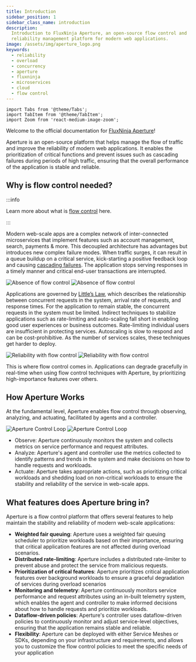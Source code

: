 ```yaml
---
title: Introduction
sidebar_position: 1
sidebar_class_name: introduction
description:
  Introduction to FluxNinja Aperture, an open-source flow control and
  reliability management platform for modern web applications.
image: /assets/img/aperture_logo.png
keywords:
  - reliability
  - overload
  - concurrency
  - aperture
  - fluxninja
  - microservices
  - cloud
  - flow control
---
```


```mdx-code-block
import Tabs from '@theme/Tabs';
import TabItem from '@theme/TabItem';
import Zoom from 'react-medium-image-zoom';
```

Welcome to the official documentation for
[FluxNinja Aperture](https://github.com/fluxninja/aperture)!

Aperture is an open-source platform that helps manage the flow of traffic and
improve the reliability of modern web applications. It enables the
prioritization of critical functions and prevent issues such as cascading
failures during periods of high traffic, ensuring that the overall performance
of the application is stable and reliable.

## Why is flow control needed?

:::info

Learn more about what is
[flow control](<https://en.wikipedia.org/wiki/Flow_control_(data)>) here.

:::

Modern web-scale apps are a complex network of inter-connected microservices
that implement features such as account management, search, payments & more.
This decoupled architecture has advantages but introduces new complex failure
modes. When traffic surges, it can result in a queue buildup on a critical
service, kick-starting a positive feedback loop and causing
[cascading failures](https://sre.google/sre-book/addressing-cascading-failures/).
The application stops serving responses in a timely manner and critical end-user
transactions are interrupted.

![Absence of flow control](assets/img/no-flow-control.png#gh-light-mode-only)
![Absence of flow control](assets/img/no-flow-control-dark.png#gh-dark-mode-only)

Applications are governed by
[Little’s Law](https://en.wikipedia.org/wiki/Little%27s_law), which describes
the relationship between concurrent requests in the system, arrival rate of
requests, and response times. For the application to remain stable, the
concurrent requests in the system must be limited. Indirect techniques to
stabilize applications such as rate-limiting and auto-scaling fall short in
enabling good user experiences or business outcomes. Rate-limiting individual
users are insufficient in protecting services. Autoscaling is slow to respond
and can be cost-prohibitive. As the number of services scales, these techniques
get harder to deploy.

![Reliability with flow control](assets/img/active-flow-control.png#gh-light-mode-only)
![Reliability with flow control](assets/img/active-flow-control-dark.png#gh-dark-mode-only)

This is where flow control comes in. Applications can degrade gracefully in
real-time when using flow control techniques with Aperture, by prioritizing
high-importance features over others.

## How Aperture Works

At the fundamental level, Aperture enables flow control through observing,
analyzing, and actuating, facilitated by agents and a controller.

![Aperture Control Loop](assets/img/oaalight.png#gh-light-mode-only)
![Aperture Control Loop](assets/img/oaadark.png#gh-dark-mode-only)

- Observe: Aperture continuously monitors the system and collects metrics on
  service performance and request attributes.
- Analyze: Aperture's agent and controller use the metrics collected to identify
  patterns and trends in the system and make decisions on how to handle requests
  and workloads.
- Actuate: Aperture takes appropriate actions, such as prioritizing critical
  workloads and shedding load on non-critical workloads to ensure the stability
  and reliability of the service in web-scale apps.

## What features does Aperture bring in?

Aperture is a flow control platform that offers several features to help
maintain the stability and reliability of modern web-scale applications:

- **Weighted fair queuing**: Aperture uses a weighted fair queuing scheduler to
  prioritize workloads based on their importance, ensuring that critical
  application features are not affected during overload scenarios.
- **Distributed rate-limiting**: Aperture includes a distributed rate-limiter to
  prevent abuse and protect the service from malicious requests.
- **Prioritization of critical features**: Aperture prioritizes critical
  application features over background workloads to ensure a graceful
  degradation of services during overload scenarios
- **Monitoring and telemetry**: Aperture continuously monitors service
  performance and request attributes using an in-built telemetry system, which
  enables the agent and controller to make informed decisions about how to
  handle requests and prioritize workloads.
- **Dataflow-driven policies**: Aperture's controller uses dataflow-driven
  policies to continuously monitor and adjust service-level objectives, ensuring
  that the application remains stable and reliable.
- **Flexibility**: Aperture can be deployed with either Service Meshes or SDKs,
  depending on your infrastructure and requirements, and allows you to customize
  the flow control policies to meet the specific needs of your application
